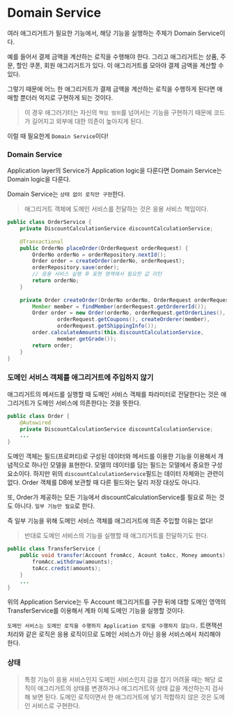# Domain Service

여러 애그리거트가 필요한 기능에서, 해당 기능을 실행하는 주체가 Domain Service이다. 

예를 들어서 결제 금액을 계산하는 로직을 수행해야 한다. 그리고 애그리거트는 상품, 주문, 할인 쿠폰, 회원 애그리거트가 있다. 이 애그리거트를 모아야 결제 금액을 계산할 수 있다. 

그렇기 때문에 어느 한 애그리거트가 결제 금액을 계산하는 로직을 수행하게 된다면 애매할 뿐더러 억지로 구현하게 되는 것이다.

> 이 경우 애그러기터는 자신의 `책임 범위`를 넘어서는 기능을 구현하기 때문에 코드가 길어지고 외부에 대한 의존이 높아지게 된다.

이럴 때 필요한게 `Domain Service`이다!


### Domain Service

Application layer의 Service가 Application logic을 다룬다면 Domain Service는 Domain logic을 다룬다.

Domain Service는 `상태 없이 로직만 구현`한다.

> 애그리거트 객체에 도메인 서비스를 전달하는 것은 응용 서비스 책임이다.

```java
public class OrderService {
    private DiscountCalculationService discountCalculationService;
    
    @Transactional
    public OrderNo placeOrder(OrderRequest orderRequest) {
        OrderNo orderNo = orderRepository.nextId();
        Order order = createOrder(orderNo, orderRequest);
        orderRepository.save(order);
        // 응용 서비스 실행 후 표현 영역에서 필요한 값 리턴
        return orderNo;
    }
    
    private Order createOrder(OrderNo orderNo, OrderRequest orderRequest) {
        Member member = findMember(orderRequest.getOrdererId());
        Order order = new Order(orderNo, orderRequest.getOrderLines(),
                orderRequest.getCoupons(), createOrderer(member),
                orderRequest.getShippingInfo());
        order.calculateAmounts(this.discountCalculationService,
                member.getGrade());
        return order;
    }
}
```

### 도메인 서비스 객체를 애그리거트에 주입하지 않기

애그리거트의 메서드를 실행할 때 도메인 서비스 객체를 파라미터로 전달한다는 것은 애그리거트가 도메인 서비스에 의존한다는 것을 뜻한다.

```java
public class Order {
    @Autowired
    private DiscountCalculationService discountCalculationService;
    ...
}
```
도메인 객체는 필드(프로퍼티)로 구성된 데이터와 메서드를 이용한 기능을 이용해서 개념적으로 하나인 모델을 표현한다. 모델의 데이터를 담는 필드는 모델에서 중요한 구성요소이다. 하지만 위의 `discountCalculationService`필드는 데이터 자체와는 관련이 없다. Order 객체를 DB에 보관할 때 다른 필드와는 달리 저장 대상도 아니다.

또, Order가 제공하는 모든 기능에서 discountCalculationService를 필요로 하는 것도 아니다. `일부 기능만 필요`로 한다. 

즉 일부 기능을 위해 도메인 서비스 객체를 애그리거트에 의존 주입할 이유는 없다!

> 반대로 도메인 서비스의 기능을 실행할 때 애그리거트를 전달하기도 한다.

```java
public class TransferService {
    public void transfer(Account fromAcc, Acount toAcc, Money amounts) {
        fromAcc.withdraw(amounts);
        toAcc.credit(amounts);
    }
    ...
}
```

위의 Application Service는 두 Account 애그리거트를 구한 뒤에 대항 도메인 영역의 TransferService를 이용해서 계좌 이체 도메인 기능을 실행할 것이다.

`도메인 서비스는 도메인 로직을 수행하지 Application 로직을 수행하지 않는다.` 트랜잭션 처리와 같은 로직은 응용 로직이므로 도메인 서비스가 아닌 응용 서비스에서 처리해야 한다.

### 상태

> 특정 기능이 응용 서비스인지 도메인 서비스인지 감을 잡기 어려울 때는 해당 로직이 애그리거트의 상태를 변경하거나 애그리거트의 상태 값을 계산하는지 검사해 보면 된다. 도메인 로직이면서 한 애그리거트에 넣기 적합하지 않은 것은 도메인 서비스로 구현한다.

